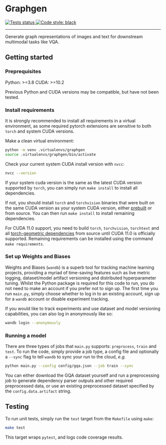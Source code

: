 <p align="center">
  <h1>Graphgen</h1>
  <a href="https://github.com/alexmirrington/graphgen/workflows/tests">
    <img src="https://github.com/alexmirrington/graphgen/workflows/tests/badge.svg" alt="Tests status" />
  </a>
  <a href="https://github.com/psf/black">
    <img src="https://img.shields.io/badge/code%20style-black-000000.svg" alt="Code style: black" />
  </a>
</p>

----------------------

Generate graph representations of images and text for downstream multimodal
tasks like VQA.

## Getting started

### Preprequisites

Python: >=3.8
CUDA: >=10.2

Previous Python and CUDA versions may be compatible, but have not been tested.

### Install requirements

It is strongly recommended to install all requirements in a virtual environment,
as some required pytorch extensions are sensitive to both `torch` and system CUDA versions.

Make a clean virtual environment:

```Bash
python -m venv .virtualenvs/graphgen
source .virtualenvs/graphgen/bin/activate
```

Check your current system CUDA install version with `nvcc`:

```Bash
nvcc --version
```

If your system cuda version is the same as the latest CUDA version supported by `torch`,
you can simply run `make install` to install all dependencies.

If not, you should install `torch` and `torchvision` binaries that were built on the same CUDA version as your system CUDA version, either [prebuilt](https://pytorch.org/get-started/locally/) or from source. You can then run `make install` to install remaining dependencies.

For CUDA 11.0 support, you need to build `torch`, `torchvision`, `torchtext` and all [torch-geometric dependencies](https://pytorch-geometric.readthedocs.io/en/latest/notes/installation.html) from source until CUDA 11.0 is officially supported. Remaining requirements can be installed using the command `make requirements`.

### Set up Weights and Biases

Weights and Biases (`wandb`) is a superb tool for tracking machine learning projects, providing a myriad of time-saving features such as live metric logging, dataset/model artifact versioning and distributed hyperparameter tuning. Whilst the Python package is required for this code to run, you do not need to make an account if you prefer not to sign up. The first time you run `main.py`, simply choose whether to log in to an existing account, sign up for a `wandb` account or disable experiment tracking.

If you would like to track experiments and use dataset and model versioning capabilities, you can also log in anonymously like so:

```Bash
wandb login --anonymously
```

### Running a model

There are three types of jobs that `main.py` supports: `preprocess`, `train` and `test`. To run the code, simply provide a job type, a config file and optionally a `--sync` flag to tell `wandb` to sync your run to the cloud, _e.g._

```Bash
python main.py --config config/gqa.json --job train --sync
```

You can either download the GQA dataset yourself and run a preprocessing job to generate dependency parser outputs and other required preprocessed data, or use an existing preprocessed dataset specified by the `config.data.artifact` string.

## Testing

To run unit tests, simply run the `test` target from the `Makefile` using `make`:

```Bash
make test
```

This target wraps `pytest`, and logs code coverage results.
